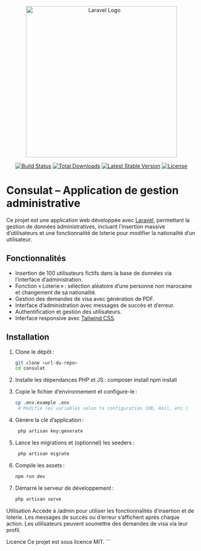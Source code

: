 <p align="center"><a href="https://laravel.com" target="_blank"><img src="https://raw.githubusercontent.com/laravel/art/master/logo-lockup/5%20SVG/2%20CMYK/1%20Full%20Color/laravel-logolockup-cmyk-red.svg" width="400" alt="Laravel Logo"></a></p>

<p align="center">
<a href="https://github.com/laravel/framework/actions"><img src="https://github.com/laravel/framework/workflows/tests/badge.svg" alt="Build Status"></a>
<a href="https://packagist.org/packages/laravel/framework"><img src="https://img.shields.io/packagist/dt/laravel/framework" alt="Total Downloads"></a>
<a href="https://packagist.org/packages/laravel/framework"><img src="https://img.shields.io/packagist/v/laravel/framework" alt="Latest Stable Version"></a>
<a href="https://packagist.org/packages/laravel/framework"><img src="https://img.shields.io/packagist/l/laravel/framework" alt="License"></a>
</p>

# Consulat – Application de gestion administrative

Ce projet est une application web développée avec [Laravel](https://laravel.com), permettant la gestion de données administratives, incluant l’insertion massive d’utilisateurs et une fonctionnalité de loterie pour modifier la nationalité d’un utilisateur.

## Fonctionnalités

- Insertion de 100 utilisateurs fictifs dans la base de données via l’interface d’administration.
- Fonction « Loterie » : sélection aléatoire d’une personne non marocaine et changement de sa nationalité.
- Gestion des demandes de visa avec génération de PDF.
- Interface d’administration avec messages de succès et d’erreur.
- Authentification et gestion des utilisateurs.
- Interface responsive avec [Tailwind CSS](https://tailwindcss.com).

## Installation

1. Clone le dépôt :
   ```sh
   git clone <url-du-repo>
   cd consulat

2. Installe les dépendances PHP et JS :
    composer install
    npm install

3. Copie le fichier d’environnement et configure-le :
   ```sh
   cp .env.example .env
    # Modifie les variables selon ta configuration (DB, mail, etc.)

4. Génère la clé d’application :
   ```sh
    php artisan key:generate

5. Lance les migrations et (optionnel) les seeders :
   ```sh
    php artisan migrate

6. Compile les assets :
    ```sh
    npm run dev

7. Démarre le serveur de développement :
    ```sh
    php artisan serve

Utilisation
Accède à /admin pour utiliser les fonctionnalités d’insertion et de loterie.
Les messages de succès ou d’erreur s’affichent après chaque action.
Les utilisateurs peuvent soumettre des demandes de visa via leur profil.


Licence
Ce projet est sous licence MIT. ```
